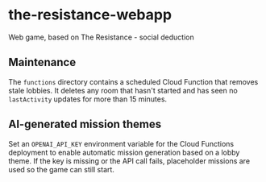 # the-resistance-webapp
Web game, based on The Resistance - social deduction

## Maintenance

The `functions` directory contains a scheduled Cloud Function that removes
stale lobbies. It deletes any room that hasn't started and has seen no
`lastActivity` updates for more than 15 minutes.

## AI-generated mission themes

Set an `OPENAI_API_KEY` environment variable for the Cloud Functions
deployment to enable automatic mission generation based on a lobby theme.
If the key is missing or the API call fails, placeholder missions are used
so the game can still start.
